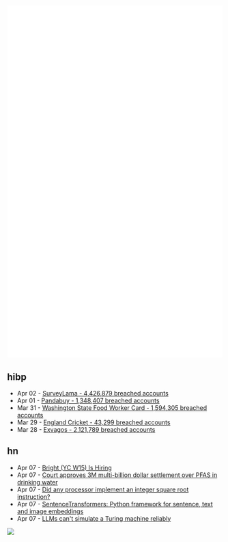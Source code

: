![Metrics](https://raw.githubusercontent.com/phixion/phixion/master/metrics.svg)

## hibp

<!--
for https://github.com/phixion/phixion/blob/main/.github/workflows/feeds.yml
-->
<!--START_SECTION:haveibeenpwnd-->
- Apr 02 - [SurveyLama - 4,426,879 breached accounts](https://haveibeenpwned.com/PwnedWebsites#SurveyLama)
- Apr 01 - [Pandabuy - 1,348,407 breached accounts](https://haveibeenpwned.com/PwnedWebsites#Pandabuy)
- Mar 31 - [Washington State Food Worker Card - 1,594,305 breached accounts](https://haveibeenpwned.com/PwnedWebsites#WashingtonStateFoodWorkerCard)
- Mar 29 - [England Cricket - 43,299 breached accounts](https://haveibeenpwned.com/PwnedWebsites#ECB)
- Mar 28 - [Exvagos - 2,121,789 breached accounts](https://haveibeenpwned.com/PwnedWebsites#Exvagos)
<!--END_SECTION:haveibeenpwnd-->

## hn

<!--
for https://github.com/phixion/phixion/blob/main/.github/workflows/feeds.yml
-->
<!--START_SECTION:hn-->
- Apr 07 - [Bright (YC W15) Is Hiring](https://www.ycombinator.com/companies/bright/jobs/cd8fV1s-ops-customer-service-general-manager)
- Apr 07 - [Court approves 3M multi-billion dollar settlement over PFAS in drinking water](https://www.cbsnews.com/minnesota/news/3m-pfas-drinking-water-settlement/)
- Apr 07 - [Did any processor implement an integer square root instruction?](https://retrocomputing.stackexchange.com/questions/29787/did-any-processor-implement-an-integer-square-root-instruction)
- Apr 07 - [SentenceTransformers: Python framework for sentence, text and image embeddings](https://www.sbert.net/index.html)
- Apr 07 - [LLMs can't simulate a Turing machine reliably](https://twitter.com/VictorTaelin/status/1776271375814054257)
<!--END_SECTION:hn-->

<!--
for https://yhype.me
-->
![](https://hit.yhype.me/github/profile?user_id=13013670)
